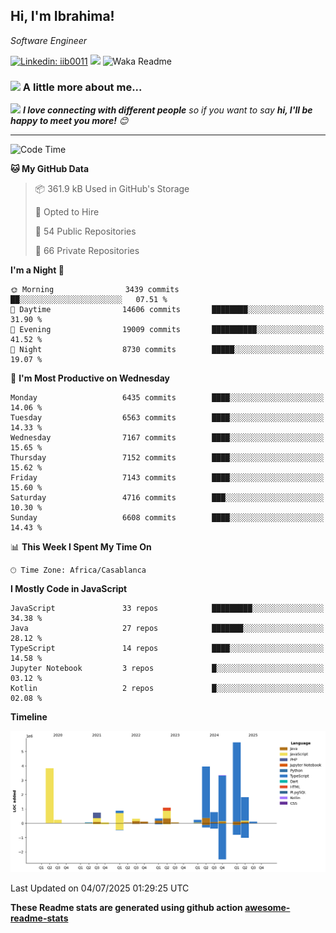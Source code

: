 <h2>Hi, I'm Ibrahima! </h2>
<p><em>Software Engineer 
</em></p>


[![Linkedin: iib0011](https://img.shields.io/badge/-iib0011-blue?style=flat-square&logo=Linkedin&logoColor=white&link=https://www.linkedin.com/in/iib0011/)](https://www.linkedin.com/in/iib0011/)
![](https://visitor-badge.glitch.me/badge?page_id=iib0011)
![Waka Readme](https://github.com/iib0011/iib0011/workflows/Waka%20Readme/badge.svg)


### <img src="https://media.giphy.com/media/VgCDAzcKvsR6OM0uWg/giphy.gif" width="50"> A little more about me...  


<img src="https://media.giphy.com/media/LnQjpWaON8nhr21vNW/giphy.gif" width="60"> <em><b>I love connecting with different people</b> so if you want to say <b>hi, I'll be happy to meet you more!</b> 😊</em>

---
<!--START_SECTION:waka-->
![Code Time](http://img.shields.io/badge/Code%20Time-5%2C057%20hrs%2052%20mins-blue)

**🐱 My GitHub Data** 

> 📦 361.9 kB Used in GitHub's Storage 
 > 
> 💼 Opted to Hire
 > 
> 📜 54 Public Repositories 
 > 
> 🔑 66 Private Repositories 
 > 
**I'm a Night 🦉** 

```text
🌞 Morning                3439 commits        ██░░░░░░░░░░░░░░░░░░░░░░░   07.51 % 
🌆 Daytime                14606 commits       ████████░░░░░░░░░░░░░░░░░   31.90 % 
🌃 Evening                19009 commits       ██████████░░░░░░░░░░░░░░░   41.52 % 
🌙 Night                  8730 commits        █████░░░░░░░░░░░░░░░░░░░░   19.07 % 
```
📅 **I'm Most Productive on Wednesday** 

```text
Monday                   6435 commits        ████░░░░░░░░░░░░░░░░░░░░░   14.06 % 
Tuesday                  6563 commits        ████░░░░░░░░░░░░░░░░░░░░░   14.33 % 
Wednesday                7167 commits        ████░░░░░░░░░░░░░░░░░░░░░   15.65 % 
Thursday                 7152 commits        ████░░░░░░░░░░░░░░░░░░░░░   15.62 % 
Friday                   7143 commits        ████░░░░░░░░░░░░░░░░░░░░░   15.60 % 
Saturday                 4716 commits        ███░░░░░░░░░░░░░░░░░░░░░░   10.30 % 
Sunday                   6608 commits        ████░░░░░░░░░░░░░░░░░░░░░   14.43 % 
```


📊 **This Week I Spent My Time On** 

```text
🕑︎ Time Zone: Africa/Casablanca
```

**I Mostly Code in JavaScript** 

```text
JavaScript               33 repos            █████████░░░░░░░░░░░░░░░░   34.38 % 
Java                     27 repos            ███████░░░░░░░░░░░░░░░░░░   28.12 % 
TypeScript               14 repos            ████░░░░░░░░░░░░░░░░░░░░░   14.58 % 
Jupyter Notebook         3 repos             █░░░░░░░░░░░░░░░░░░░░░░░░   03.12 % 
Kotlin                   2 repos             █░░░░░░░░░░░░░░░░░░░░░░░░   02.08 % 
```



**Timeline**

![Lines of Code chart](https://raw.githubusercontent.com/iib0011/iib0011/master/assets/bar_graph.png)


 Last Updated on 04/07/2025 01:29:25 UTC
<!--END_SECTION:waka-->

**These Readme stats are generated using github action [awesome-readme-stats](https://github.com/iib0011/waka-readme-stats)**
